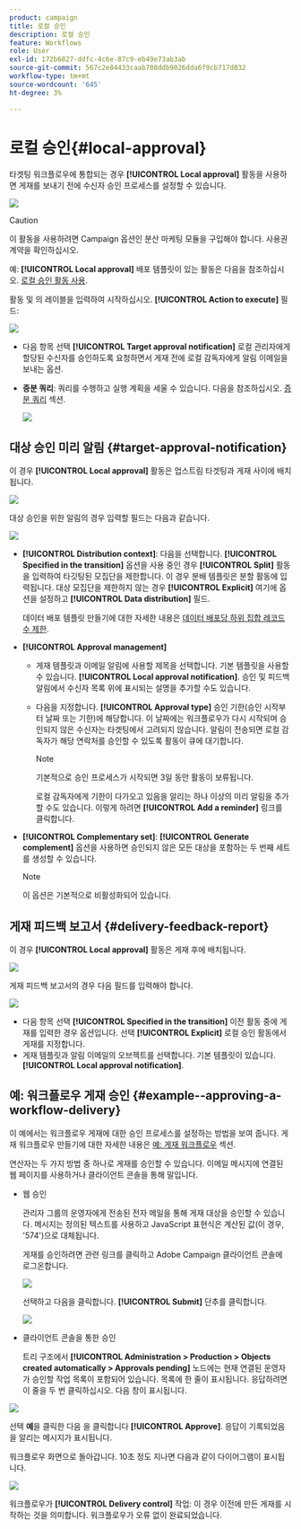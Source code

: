 ```yaml
---
product: campaign
title: 로컬 승인
description: 로컬 승인
feature: Workflows
role: User
exl-id: 172b6827-ddfc-4c6e-87c9-eb49e73ab3ab
source-git-commit: 567c2e84433caab708ddb9026dda6f9cb717d032
workflow-type: tm+mt
source-wordcount: '645'
ht-degree: 3%

---
```


# 로컬 승인{#local-approval}

타겟팅 워크플로우에 통합되는 경우 **[!UICONTROL Local approval]** 활동을 사용하면 게재를 보내기 전에 수신자 승인 프로세스를 설정할 수 있습니다.

![](assets/local_validation_0.png)

>[!CAUTION]
>
>이 활동을 사용하려면 Campaign 옵션인 분산 마케팅 모듈을 구입해야 합니다. 사용권 계약을 확인하십시오.

예: **[!UICONTROL Local approval]** 배포 템플릿이 있는 활동은 다음을 참조하십시오. [로컬 승인 활동 사용](local-approval-activity.md).

활동 및 의 레이블을 입력하여 시작하십시오. **[!UICONTROL Action to execute]** 필드:

![](assets/local_validation_1.png)

* 다음 항목 선택 **[!UICONTROL Target approval notification]** 로컬 관리자에게 할당된 수신자를 승인하도록 요청하면서 게재 전에 로컬 감독자에게 알림 이메일을 보내는 옵션.

* **증분 쿼리**: 쿼리를 수행하고 실행 계획을 세울 수 있습니다. 다음을 참조하십시오. [증분 쿼리](incremental-query.md) 섹션.

  ![](assets/local_validation_intro_3.png)

## 대상 승인 미리 알림 {#target-approval-notification}

이 경우 **[!UICONTROL Local approval]** 활동은 업스트림 타겟팅과 게재 사이에 배치됩니다.

![](assets/local_validation_2.png)

대상 승인을 위한 알림의 경우 입력할 필드는 다음과 같습니다.

![](assets/local_validation_3.png)

* **[!UICONTROL Distribution context]**: 다음을 선택합니다. **[!UICONTROL Specified in the transition]** 옵션을 사용 중인 경우 **[!UICONTROL Split]** 활동을 입력하여 타깃팅된 모집단을 제한합니다. 이 경우 분배 템플릿은 분할 활동에 입력됩니다. 대상 모집단을 제한하지 않는 경우 **[!UICONTROL Explicit]** 여기에 옵션을 설정하고 **[!UICONTROL Data distribution]** 필드.

  데이터 배포 템플릿 만들기에 대한 자세한 내용은 [데이터 배포당 하위 집합 레코드 수 제한](split.md#limiting-the-number-of-subset-records-per-data-distribution).

* **[!UICONTROL Approval management]**

   * 게재 템플릿과 이메일 알림에 사용할 제목을 선택합니다. 기본 템플릿을 사용할 수 있습니다. **[!UICONTROL Local approval notification]**. 승인 및 피드백 알림에서 수신자 목록 위에 표시되는 설명을 추가할 수도 있습니다.
   * 다음을 지정합니다. **[!UICONTROL Approval type]** 승인 기한(승인 시작부터 날짜 또는 기한)에 해당합니다. 이 날짜에는 워크플로우가 다시 시작되며 승인되지 않은 수신자는 타겟팅에서 고려되지 않습니다. 알림이 전송되면 로컬 감독자가 해당 연락처를 승인할 수 있도록 활동이 큐에 대기합니다.

     >[!NOTE]
     >
     >기본적으로 승인 프로세스가 시작되면 3일 동안 활동이 보류됩니다.

     로컬 감독자에게 기한이 다가오고 있음을 알리는 하나 이상의 미리 알림을 추가할 수도 있습니다. 이렇게 하려면 **[!UICONTROL Add a reminder]** 링크를 클릭합니다.

* **[!UICONTROL Complementary set]**: **[!UICONTROL Generate complement]** 옵션을 사용하면 승인되지 않은 모든 대상을 포함하는 두 번째 세트를 생성할 수 있습니다.

  >[!NOTE]
  >
  >이 옵션은 기본적으로 비활성화되어 있습니다.

## 게재 피드백 보고서 {#delivery-feedback-report}

이 경우 **[!UICONTROL Local approval]** 활동은 게재 후에 배치됩니다.

![](assets/local_validation_4.png)

게재 피드백 보고서의 경우 다음 필드를 입력해야 합니다.

![](assets/local_validation_workflow_4.png)

* 다음 항목 선택 **[!UICONTROL Specified in the transition]** 이전 활동 중에 게재를 입력한 경우 옵션입니다. 선택 **[!UICONTROL Explicit]** 로컬 승인 활동에서 게재를 지정합니다.
* 게재 템플릿과 알림 이메일의 오브젝트를 선택합니다. 기본 템플릿이 있습니다. **[!UICONTROL Local approval notification]**.

## 예: 워크플로우 게재 승인 {#example--approving-a-workflow-delivery}

이 예에서는 워크플로우 게재에 대한 승인 프로세스를 설정하는 방법을 보여 줍니다. 게재 워크플로우 만들기에 대한 자세한 내용은 [예: 게재 워크플로우](delivery.md#example--delivery-workflow) 섹션.

연산자는 두 가지 방법 중 하나로 게재를 승인할 수 있습니다. 이메일 메시지에 연결된 웹 페이지를 사용하거나 클라이언트 콘솔을 통해 말입니다.

* 웹 승인

  관리자 그룹의 운영자에게 전송된 전자 메일을 통해 게재 대상을 승인할 수 있습니다. 메시지는 정의된 텍스트를 사용하고 JavaScript 표현식은 계산된 값(이 경우, &#39;574&#39;)으로 대체됩니다.

  게재를 승인하려면 관련 링크를 클릭하고 Adobe Campaign 클라이언트 콘솔에 로그온합니다.

  ![](assets/new-workflow-valid-webaccess.png)

  선택하고 다음을 클릭합니다. **[!UICONTROL Submit]** 단추를 클릭합니다.

  ![](assets/new-workflow-valid-webaccess-confirm.png)

* 클라이언트 콘솔을 통한 승인

  트리 구조에서 **[!UICONTROL Administration > Production > Objects created automatically > Approvals pending]** 노드에는 현재 연결된 운영자가 승인할 작업 목록이 포함되어 있습니다. 목록에 한 줄이 표시됩니다. 응답하려면 이 줄을 두 번 클릭하십시오. 다음 창이 표시됩니다.

![](assets/new-workflow-7.png)

선택 **예**&#x200B;을 클릭한 다음 을 클릭합니다 **[!UICONTROL Approve]**. 응답이 기록되었음을 알리는 메시지가 표시됩니다.

워크플로우 화면으로 돌아갑니다. 10초 정도 지나면 다음과 같이 다이어그램이 표시됩니다.

![](assets/new-workflow-8.png)

워크플로우가 **[!UICONTROL Delivery control]** 작업: 이 경우 이전에 만든 게재를 시작하는 것을 의미합니다. 워크플로우가 오류 없이 완료되었습니다.
